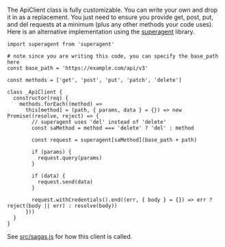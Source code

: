 The ApiClient class is fully customizable. You can write your own and drop it in as a replacement. You just need to ensure you provide get, post, put, and del requests at a minimum (plus any other methods your code uses). Here is an alternative implementation using the [superagent](https://github.com/visionmedia/superagent) library.

    import superagent from 'superagent'

    # note since you are writing this code, you can specify the base_path here
    const base_path = 'https://example.com/api/v3'

    const methods = ['get', 'post', 'put', 'patch', 'delete']

    class _ApiClient {
      constructor(req) {
        methods.forEach((method) =>
          this[method] = (path, { params, data } = {}) => new Promise((resolve, reject) => {
            // superagent uses 'del' instead of 'delete'
            const saMethod = method === 'delete' ? 'del' : method

            const request = superagent[saMethod](base_path + path)

            if (params) {
              request.query(params)
            }

            if (data) {
              request.send(data)
            }

            request.withCredentials().end((err, { body } = {}) => err ? reject(body || err) : resolve(body))
          }))
      }
    }

See [src/sagas.js](https://github.com/uniqueway/redux-crud-store/blob/master/src/sagas.js) for how this client is called.
